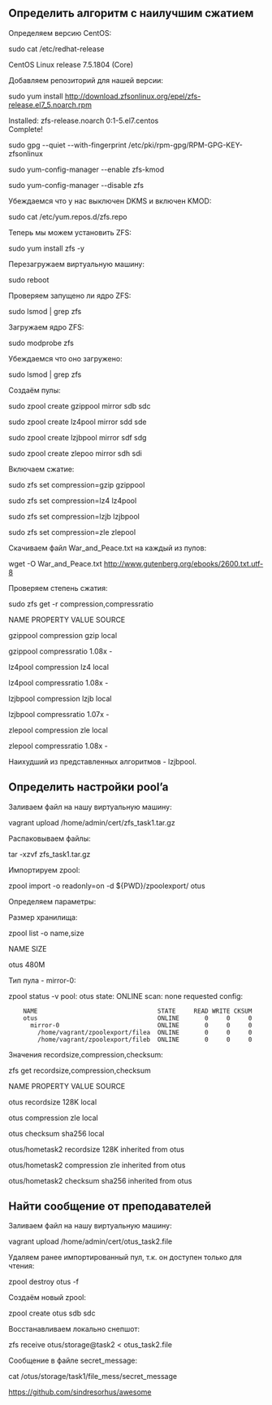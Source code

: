 Определить алгоритм с наилучшим сжатием
---------------------------------------
Определяем версию CentOS:

sudo cat /etc/redhat-release

CentOS Linux release 7.5.1804 (Core) 

Добавляем репозиторий для нашей версии:

sudo yum install http://download.zfsonlinux.org/epel/zfs-release.el7_5.noarch.rpm

Installed:
  zfs-release.noarch 0:1-5.el7.centos                                                                                                                                                                                
Complete!

sudo gpg --quiet --with-fingerprint /etc/pki/rpm-gpg/RPM-GPG-KEY-zfsonlinux

sudo yum-config-manager --enable zfs-kmod

sudo yum-config-manager --disable zfs

Убеждаемся что у нас выключен DKMS и включен KMOD:

sudo cat /etc/yum.repos.d/zfs.repo

Теперь мы можем установить ZFS:

sudo yum install zfs -y

Перезагружаем виртуальную машину:

sudo reboot

Проверяем запущено ли ядро ZFS:

sudo lsmod | grep zfs

Загружаем ядро ZFS:

sudo modprobe zfs

Убеждаемся что оно загружено:

sudo lsmod | grep zfs

Создаём пулы:

sudo zpool create gzippool mirror sdb sdc

sudo zpool create lz4pool mirror sdd sde

sudo zpool create lzjbpool mirror sdf sdg

sudo zpool create zlepoo mirror sdh sdi

Включаем сжатие:

sudo zfs set compression=gzip gzippool

sudo zfs set compression=lz4 lz4pool

sudo zfs set compression=lzjb lzjbpool

sudo zfs set compression=zle zlepool 

Скачиваем файл War_and_Peace.txt на каждый из пулов:

wget -O War_and_Peace.txt http://www.gutenberg.org/ebooks/2600.txt.utf-8

Проверяем степень сжатия:

sudo  zfs get -r compression,compressratio

NAME      PROPERTY       VALUE     SOURCE

gzippool  compression    gzip      local

gzippool  compressratio  1.08x     -

lz4pool   compression    lz4       local

lz4pool   compressratio  1.08x     -

lzjbpool  compression    lzjb      local

lzjbpool  compressratio  1.07x     -

zlepool   compression    zle       local

zlepool   compressratio  1.08x     -

Наихудший из представленных алгоритмов - lzjbpool.


Определить настройки pool’a
---------------------------
Заливаем файл на нашу виртуальную машину:

vagrant upload /home/admin/cert/zfs_task1.tar.gz

Распаковываем файлы:

tar -xzvf zfs_task1.tar.gz 

Импортируем zpool:

zpool import -o readonly=on -d ${PWD}/zpoolexport/ otus

Определяем параметры:

Размер хранилища:

zpool list -o name,size

NAME   SIZE

otus   480M

Тип пула - mirror-0:

zpool status -v
  pool: otus
 state: ONLINE
  scan: none requested
config:

        NAME                                 STATE     READ WRITE CKSUM
        otus                                 ONLINE       0     0     0
          mirror-0                           ONLINE       0     0     0
            /home/vagrant/zpoolexport/filea  ONLINE       0     0     0
            /home/vagrant/zpoolexport/fileb  ONLINE       0     0     0

Значения recordsize,compression,checksum:

zfs get recordsize,compression,checksum

NAME            PROPERTY     VALUE      SOURCE

otus            recordsize   128K       local

otus            compression  zle        local

otus            checksum     sha256     local

otus/hometask2  recordsize   128K       inherited from otus

otus/hometask2  compression  zle        inherited from otus

otus/hometask2  checksum     sha256     inherited from otus

Найти сообщение от преподавателей
---------------------------------

Заливаем файл на нашу виртуальную машину:

vagrant upload /home/admin/cert/otus_task2.file

Удаляем ранее импортированный пул, т.к. он доступен только для чтения:

zpool destroy otus -f

Создаём новый zpool:

zpool create otus sdb sdc

Восстанавливаем локально снепшот:

zfs receive otus/storage@task2 < otus_task2.file

Сообщение в файле secret_message:

cat /otus/storage/task1/file_mess/secret_message 

https://github.com/sindresorhus/awesome

